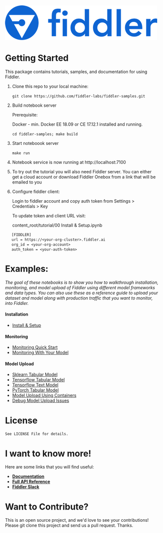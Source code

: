 <a name="getting-started"></a>

<div align="left">
    <img src="content_root/tutorial/images/logo.png"
         alt="Image of Fiddler logo"/>
</div>

# Getting Started

This package contains tutorials, samples, and documentation for using Fiddler.

1. Clone this repo to your local machine:

   ```git clone https://github.com/fiddler-labs/fiddler-samples.git```

2. Build notebook server
   
   Prerequisite: 
   
      Docker - min. Docker EE 18.09 or CE 17.12.1 installed and running.

   ```cd fiddler-samples; make build``` 

3. Start noteboook server

   ```make run```

4. Notebook service is now running at http://localhost:7100

5. To try out the tutorial you will also need Fiddler server. You can either get a cloud account or download Fiddler Onebox from a link that will be emailed to you
   
6. Configure fiddler client:

   Login to fiddler account and copy auth token from Settings > Credentials > Key
   
   To update token and client URL visit: 

   content_root/tutorial/00 Install & Setup.ipynb

```
   [FIDDLER]
   url = https://<your-org-cluster>.fiddler.ai
   org_id = <your-org-account>
   auth_token = <your-auth-token>
```

<a name="examples"></a>
# Examples:
*The goal of these notebooks is to show you how to walkthrough installation, monitoring, and model upload of Fiddler using different model frameworks and data types. You can also use these as a reference guide to upload your dataset and model along with production traffic that you want to monitor, into Fiddler.*

#### Installation
- [Install & Setup](https://github.com/fiddler-labs/fiddler-samples/blob/master/content_root/tutorial/00%20Install%20%26%20Setup.ipynb)
#### Monitoring
- [Monitoring Quick Start](https://github.com/fiddler-labs/fiddler-samples/blob/master/content_root/tutorial/01a%20Monitoring%20Quickstart.ipynb)
- [Monitoring With Your Model](https://github.com/fiddler-labs/fiddler-samples/blob/master/content_root/tutorial/01b%20Monitoring%20With%20Your%20Model%20.ipynb)
#### Model Upload
- [Sklearn Tabular Model](https://github.com/fiddler-labs/fiddler-samples/blob/master/content_root/tutorial/02a%20Sklearn%20Tabular%20Model.ipynb)
- [Tensorflow Tabular Model](https://github.com/fiddler-labs/fiddler-samples/blob/master/content_root/tutorial/02b%20Tensorflow%20Tabular%20Model.ipynb)
- [Tensorflow Text Model](https://github.com/fiddler-labs/fiddler-samples/blob/master/content_root/tutorial/02c%20Tensorflow%20Text%20Model.ipynb)
- [PyTorch Tabular Model](https://github.com/fiddler-labs/fiddler-samples/blob/master/content_root/tutorial/02d%20PyTorch%20Tabular%20Model.ipynb)
- [Model Upload Using Containers](https://github.com/fiddler-labs/fiddler-samples/blob/master/content_root/tutorial/02e%20Model%20Upload%20Using%20Containers.ipynb)
- [Debug Model Upload Issues](https://github.com/fiddler-labs/fiddler-samples/blob/master/content_root/tutorial/02f%20Debug%20Model%20Upload%20Issues.ipynb)

   
<a name="license"></a>
# License

```
See LICENSE File for details. 
```

<a name="i-want-to-know-more"></a>
# I want to know more!

Here are some links that you will find useful:
* **[Documentation](https://docs.fiddler.ai/)**
* **[Full API Reference](https://docs.fiddler.ai/api-reference/python-package/)**
* **[Fiddler Slack](https://fiddler-community.slack.com/)**


<a name="want-to-contribute"></a>
# Want to Contribute?

This is an open source project, and we'd love to see your contributions!
Please git clone this project and send us a pull request. Thanks.




   
   
